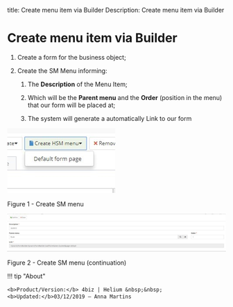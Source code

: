 title: Create menu item via Builder
Description: Create menu item via Builder
# Create menu item via Builder


1.  Create a form for the business object;

2.  Create the SM Menu informing:

    1.  The **Description** of the Menu Item;

    2.  Which will be the **Parent menu** and the **Order** (position in the
        menu) that our form will be placed at;

    3.  The system will generate a automatically Link to our form

![create](images/builder-sm-11.jpg)

Figure 1 - Create SM menu

![create](images/builder-sm-12.jpg)

Figure 2 - Create SM menu (continuation)


!!! tip "About"

    <b>Product/Version:</b> 4biz | Helium &nbsp;&nbsp;
    <b>Updated:</b>03/12/2019 – Anna Martins

